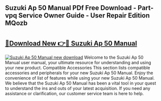 ## Suzuki Ap 50 Manual PDf Free Download - Part-vpq Service Owner Guide - User Repair Edition MQozb

# <h2><a href="http://bc48284.oget.top/?id=Suzuki+Ap+50+Manual">🔗Download New 👉🔴 Suzuki Ap 50 Manual</a></h2>

[![Suzuki Ap 50 Manual new download](https://i.imgur.com/5g1atiW.png)](http://bc48284.oget.top/?id=Suzuki+Ap+50+Manual)
Welcome to the Suzuki Ap 50 Manual user manual, your ultimate resource for understanding and using your new product. Compatible Accessories This section lists compatible accessories and peripherals for your new Suzuki Ap 50 Manual. Enjoy the convenience of list of features while using your new Suzuki Ap 50 Manual. We believe that the Suzuki Ap 50 Manual has been a vital tool in your quest to understand the ins and outs of your latest acquisition. If you need any assistance or clarification, our customer service team is here to help.
